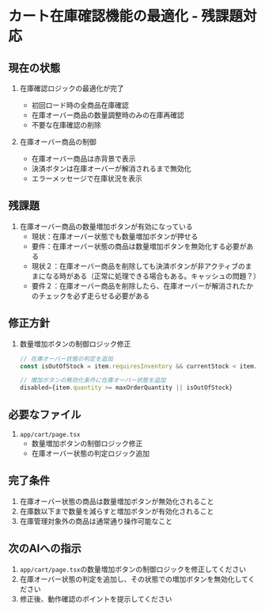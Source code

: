 # カート在庫確認機能の最適化 - 残課題対応

## 現在の状態
1. 在庫確認ロジックの最適化が完了
   - 初回ロード時の全商品在庫確認
   - 在庫オーバー商品の数量調整時のみの在庫再確認
   - 不要な在庫確認の削除

2. 在庫オーバー商品の制御
   - 在庫オーバー商品は赤背景で表示
   - 決済ボタンは在庫オーバーが解消されるまで無効化
   - エラーメッセージで在庫状況を表示

## 残課題
1. 在庫オーバー商品の数量増加ボタンが有効になっている
   - 現状：在庫オーバー状態でも数量増加ボタンが押せる
   - 要件：在庫オーバー状態の商品は数量増加ボタンを無効化する必要がある
   - 現状２：在庫オーバー商品を削除しても決済ボタンが非アクティブのままになる時がある（正常に処理できる場合もある。キャッシュの問題？）
   - 要件２：在庫オーバー商品を削除したら、在庫オーバーが解消されたかのチェックを必ず走らせる必要がある

## 修正方針
1. 数量増加ボタンの制御ロジック修正
   ```typescript
   // 在庫オーバー状態の判定を追加
   const isOutOfStock = item.requiresInventory && currentStock < item.quantity;

   // 増加ボタンの無効化条件に在庫オーバー状態を追加
   disabled={item.quantity >= maxOrderQuantity || isOutOfStock}
   ```

## 必要なファイル
1. `app/cart/page.tsx`
   - 数量増加ボタンの制御ロジック修正
   - 在庫オーバー状態の判定ロジック追加

## 完了条件
1. 在庫オーバー状態の商品は数量増加ボタンが無効化されること
2. 在庫数以下まで数量を減らすと増加ボタンが有効化されること
3. 在庫管理対象外の商品は通常通り操作可能なこと

## 次のAIへの指示
1. `app/cart/page.tsx`の数量増加ボタンの制御ロジックを修正してください
2. 在庫オーバー状態の判定を追加し、その状態での増加ボタンを無効化してください
3. 修正後、動作確認のポイントを提示してください
